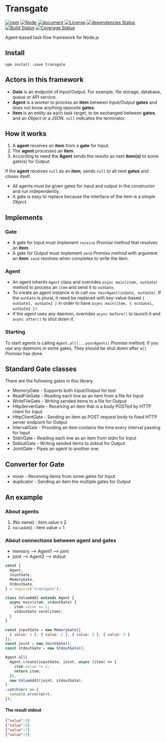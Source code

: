 # Transgate

[![npm](https://img.shields.io/npm/v/transgate.svg)](https://www.npmjs.com/package/transgate)
[![Node](https://img.shields.io/node/v/transgate.svg)]()
[![document](https://img.shields.io/badge/document-0.5.0-orange.svg)](https://tilfin.github.io/transgate/transgate/0.5.0/)
[![License](https://img.shields.io/github/license/tilfin/transgate.svg)]()
[![dependencies Status](https://david-dm.org/tilfin/transgate/status.svg)](https://david-dm.org/tilfin/transgate)
[![Build Status](https://travis-ci.org/tilfin/transgate.svg?branch=master)](https://travis-ci.org/tilfin/transgate)
[![Coverage Status](https://coveralls.io/repos/github/tilfin/transgate/badge.svg?branch=master)](https://coveralls.io/github/tilfin/transgate?branch=master)

Agent-based task flow framework for Node.js

## Install

```
npm install -save transgate
```

## Actors in this framework

* **Gate** is an endpoint of Input/Output. For example, file storage, database, queue or API service.
* **Agent** is a worker to process an **item** between Input/Output **gates** and does not know anything opposite **gates**.
* **Item** is an entity as each task target, to be exchanged between **gates**, and an *Object* or a *JSON*. `null` indicates the terminator.

## How it works

1. A **agent** receives an **item** from a **gate** for Input.
2. The **agent** processes an **item**.
3. According to need the **Agent** sends the results as next **item(s)** to some gate(s) for Output.

If the **agent** receives `null` as an **item**, sends `null` to all next **gates** and closes itself.

* All agents must be given gates for input and output in the constructor and run independently.
* A gate is easy to replace because the interface of the item is a simple *Object*.

## Implements

### Gate

* A gate for Input must implement `receive` *Promise* method that resolves an **item**.
* A gate for Output must implement `send` *Promise* method with argument an **item**. `send` resolves when completes to write the item.

### Agent

* An agent inherits `Agent` class and overrides `async main(item, outGate)` method to process an `item` and send it to `outGate`.
* To create an agent instance is to call `new YourAgent(inGate, outGate)`. If the `outGate` is plural, it need be replaced with key-value-based `{ outGate1, outGate2 }` in order to have `async main(item, { outGate1, outGate2 })`.
* If the agent uses any daemon, overrides `async before()` to launch it and `async after()` to shut down it.

### Starting

To start agents is calling `Agent.all(...yourAgents)` *Promise* method. If you use any daemons in some gates, They should be shut down after `all` *Promise* has done.

## Standard Gate classes

There are the following gates in this library.

* MemoryGate - Supports both Input/Output for test
* ReadFileGate - Reading each line as an item from a file for Input
* WriteFileGate - Writing sended items to a file for Output
* HttpServerGate - Receiving an item that is a body POSTed by HTTP client for Input
* HttpClientGate - Sending an item as POST request body to fixed HTTP server endpoint for Output
* IntervalGate - Providing an item contains the time every interval passing for Input
* StdinGate - Reading each line as an item from stdin for Input
* StdoutGate - Writing sended items to stdout for Output
* JointGate - Pipes an agent to another one

## Converter for Gate
* mixer - Receiving items from some gates for Input
* duplicator - Sending an item the multiple gates for Output

## An example

### About agents
1. (No name)   : item.value x 2
2. `ValueAdd1` : item.value + 1

### About connections between agent and gates
* memory --> Agent1 --> joint
* joint  --> Agent2 --> stdout

```javascript
const {
  Agent,
  JointGate,
  MemoryGate,
  StdoutGate,
} = require('transgate');

class ValueAdd1 extends Agent {
  async main(item, stdoutGate) {
    item.value += 1;
    stdoutGate.send(item);
  }
}

const inputGate = new MemoryGate([
  { value: 1 }, { value: 2 }, { value: 3 }, { value: 4 }
]);
const joint = new JointGate();
const stdoutGate = new StdoutGate();

Agent.all(
  Agent.create(inputGate, joint, async (item) => {
    item.value *= 2;
    return item;
  }),
  new ValueAdd1(joint, stdoutGate),
)
.catch(err => {
  console.error(err);
});
```

#### The result stdout

```json
{"value":3}
{"value":5}
{"value":7}
{"value":9}
```
